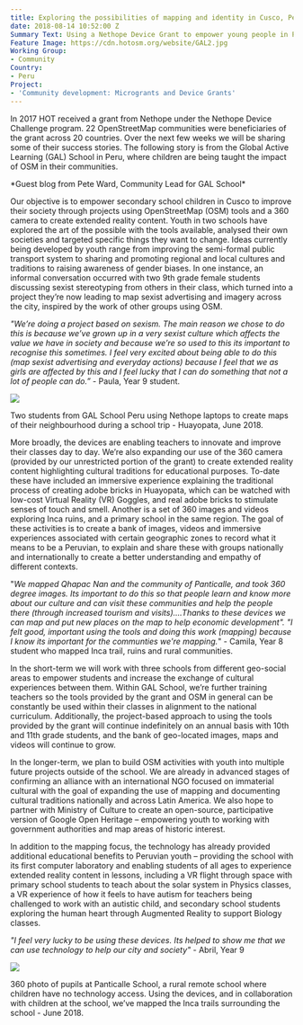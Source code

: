 ```yaml
---
title: Exploring the possibilities of mapping and identity in Cusco, Peru
date: 2018-08-14 10:52:00 Z
Summary Text: Using a Nethope Device Grant to empower young people in Peru
Feature Image: https://cdn.hotosm.org/website/GAL2.jpg
Working Group:
- Community
Country:
- Peru
Project:
- 'Community development: Microgrants and Device Grants'
---
```


In 2017 HOT received a grant from Nethope under the Nethope Device Challenge program. 22 OpenStreetMap communities were beneficiaries of the grant across 20 countries. Over the next few weeks we will be sharing some of their success stories. The following story is from the Global Active Learning (GAL) School in Peru, where children are being taught the impact of OSM in their communities.

\*Guest blog from Pete Ward, Community Lead for GAL School\*

Our objective is to empower secondary school children in Cusco to improve their society through projects using OpenStreetMap (OSM) tools and a 360 camera to create extended reality content. Youth in two schools have explored the art of the possible with the tools available, analysed their own societies and targeted specific things they want to change. Ideas currently being developed by youth range from improving the semi-formal public transport system to sharing and promoting regional and local cultures and traditions to raising awareness of gender biases. In one instance, an informal conversation occurred with two 9th grade female students discussing sexist stereotyping from others in their class, which turned into a project they’re now leading to map sexist advertising and imagery across the city, inspired by the work of other groups using OSM.

*"We’re doing a project based on sexism. The main reason we chose to do this is because we’ve grown up in a very sexist culture which affects the value we have in society and because we’re so used to this its important to recognise this sometimes. I feel very excited about being able to do this (map sexist advertising and everyday actions) because I feel that we as girls are affected by this and I feel lucky that I can do something that not a lot of people can do.”* - Paula, Year 9 student.

***![](https://lh3.googleusercontent.com/rImGhI8srvJHwkWdAzaNj0KqiaUgwSufGqJj4Osx3jGNFCo8-FRcVhRhnu4KS2wiO4blRQJia_FIb5Pc7UJ88-uz9PWGalCnicNaZ9kcjB_6gV0DFFslTe-f22paO7GnzQMn4lcM)***

Two students from GAL School Peru using Nethope laptops to create maps of their neighbourhood during a school trip - Huayopata, June 2018.

More broadly, the devices are enabling teachers to innovate and improve their classes day to day. We’re also expanding our use of the 360 camera (provided by our unrestricted portion of the grant) to create extended reality content highlighting cultural traditions for educational purposes. To-date these have included an immersive experience explaining the traditional process of creating adobe bricks in Huayopata, which can be watched with low-cost Virtual Reality (VR) Goggles, and real adobe bricks to stimulate senses of touch and smell. Another is a set of 360 images and videos exploring Inca ruins, and a primary school in the same region. The goal of these activities is to create a bank of images, videos and immersive experiences associated with certain geographic zones to record what it means to be a Peruvian, to explain and share these with groups nationally and internationally to create a better understanding and empathy of different contexts.

"*We mapped Qhapac Nan and the community of Panticalle, and took 360 degree images. Its important to do this so that people learn and know more about our culture and can visit these communities and help the people there (through increased tourism and visits)....Thanks to these devices we can map and put new places on the map to help economic development". "I felt good, important using the tools and doing this work (mapping) because I know its important for the communties we're mapping.*" - Camila, Year 8 student who mapped Inca trail, ruins and rural communities.

In the short-term we will work with three schools from different geo-social areas to empower students and increase the exchange of cultural experiences between them. Within GAL School, we’re further training teachers so the tools provided by the grant and OSM in general can be constantly be used within their classes in alignment to the national curriculum. Additionally, the project-based approach to using the tools provided by the grant will continue indefinitely on an annual basis with 10th and 11th grade students, and the bank of geo-located images, maps and videos will continue to grow.

In the longer-term, we plan to build OSM activities with youth into multiple future projects outside of the school. We are already in advanced stages of confirming an alliance with an international NGO focused on immaterial cultural with the goal of expanding the use of mapping and documenting cultural traditions nationally and across Latin America. We also hope to partner with Ministry of Culture to create an open-source, participative version of Google Open Heritage – empowering youth to working with government authorities and map areas of historic interest.

In addition to the mapping focus, the technology has already provided additional educational benefits to Peruvian youth – providing the school with its first computer laboratory and enabling students of all ages to experience extended reality content in lessons, including a VR flight through space with primary school students to teach about the solar system in Physics classes, a VR experience of how it feels to have autism for teachers being challenged to work with an autistic child, and secondary school students exploring the human heart through Augmented Reality to support Biology classes.

*"I feel very lucky to be using these devices. Its helped to show me that we can use technology to help our city and society"* - Abril, Year 9

***![](https://lh3.googleusercontent.com/jr1igS5f1zDRpbOcgCIqt835WuiPI8q6iRuT9rQ5NKHmn0d-K8__7SRJlHIetSGbtrbKdaK1gVGPLJZbfaXKPVQDzAcWHkuREHksDJSCijR22wa6O9UShb7G2PKwLphGworSh3oj)***

360 photo of pupils at Panticalle School, a rural remote school where children have no technology access. Using the devices, and in collaboration with children at the school, we’ve mapped the Inca trails surrounding the school - June 2018.